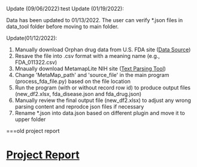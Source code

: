 Update (09/06/2022):test
Update (01/19/2022):
   <p>Data has been updated to 01/13/2022. The user can verify *.json files in data_tool folder before moving to main folder.

Update(01/12/2022):

1. Manually download Orphan drug data from U.S. FDA site (<a href='https://www.accessdata.fda.gov/scripts/opdlisting/oopd/'>Data Source</a>)
2. Resave the file into .csv format with a meaning name (e.g., FDA_011322.csv)
3. Mnaually download MetamapLite NIH site (<a href="https://lhncbc.nlm.nih.gov/ii/tools/MetaMap/run-locally/MetaMapLite.html">Text Parsing Tool</a>)
4. Change 'MetaMap_path' and 'source_file' in the main program (process_fda_file.py) based on the file location 
5. Run the program (with or without record row id) to produce output files (new_df2.xlsx, fda_disease.json and fda_drug.json)
6. Manually review the final output file (new_df2.xlsx) to adjust any wrong parsing content and reprodce json files if necessary
7. Rename *.json into data.json based on different plugin and move it to upper folder


===old project report
# <a href='https://github.com/r76941156/fda_orphan_drug/blob/main/FDA_orphan_drug_demo.pdf'>Project Report</a>
